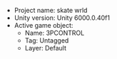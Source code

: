 <!-- UNITY CODE ASSIST INSTRUCTIONS START -->
- Project name: skate wrld
- Unity version: Unity 6000.0.40f1
- Active game object:
  - Name: 3PCONTROL
  - Tag: Untagged
  - Layer: Default
<!-- UNITY CODE ASSIST INSTRUCTIONS END -->